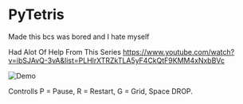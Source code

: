 # PyTetris
Made this bcs  was bored and I hate myself

Had Alot Of Help From This Series https://www.youtube.com/watch?v=ibSJAvQ-3vA&list=PLHlrXTRZkTLA5yF4CkQtF9KMM4xNxbBVc

![Demo](https://i.imgur.com/HYtbXcE.gif)

Controlls  P = Pause, R = Restart, G = Grid, Space DROP.

